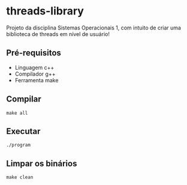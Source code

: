 # threads-library
Projeto da disciplina Sistemas Operacionais 1, com intuito de criar uma biblioteca de threads em nível de usuário!

## Pré-requisitos

- Linguagem c++
- Compilador g++
- Ferramenta make

## Compilar

```shell
make all
```

## Executar

```shell
./program
```

## Limpar os binários

```shell
make clean
```
